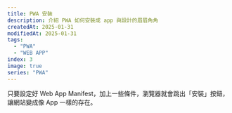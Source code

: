 ```yaml
---
title: PWA 安裝
description: 介紹 PWA 如何安裝成 app 與設計的眉眉角角
createdAt: 2025-01-31
modifiedAt: 2025-01-31
tags:
  - "PWA"
  - "WEB APP"
index: 3
image: true
series: "PWA"
---
```


只要設定好 Web App Manifest，加上一些條件，瀏覽器就會跳出「安裝」按鈕，讓網站變成像 App 一樣的存在。
